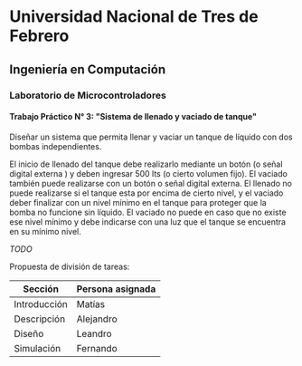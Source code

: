 # Universidad Nacional de Tres de Febrero

## Ingeniería en Computación

### Laboratorio de Microcontroladores

#### Trabajo Práctico N° 3: "Sistema de llenado y vaciado de tanque"

Diseñar un sistema que permita llenar y vaciar un tanque de líquido con dos bombas independientes. 

El inicio de llenado del tanque debe realizarlo mediante un botón (o señal digital externa ) y deben ingresar 500 lts (o cierto volumen fijo). El vaciado también puede realizarse con un botón o señal digital externa. El llenado no puede realizarse si el tanque esta por encima de cierto nivel, y el vaciado deber finalizar con un nivel mínimo en el tanque para proteger que la bomba no funcione sin líquido. El vaciado no puede en caso que no existe ese nivel mínimo y debe indicarse con una luz que el tanque se encuentra en su mínimo nivel.

_TODO_

Propuesta de división de tareas:

| Sección | Persona asignada 
|- |-
| Introducción | Matías
| Descripción | Alejandro
| Diseño | Leandro
| Simulación | Fernando
